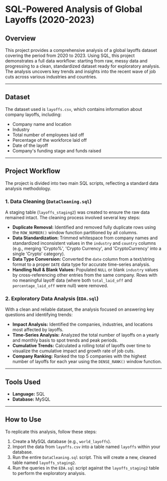 # SQL-Powered Analysis of Global Layoffs (2020-2023)

## Overview

This project provides a comprehensive analysis of a global layoffs dataset covering the period from 2020 to 2023. Using SQL, this project demonstrates a full data workflow: starting from raw, messy data and progressing to a clean, standardized dataset ready for exploratory analysis. The analysis uncovers key trends and insights into the recent wave of job cuts across various industries and countries.

***

## Dataset

The dataset used is `layoffs.csv`, which contains information about company layoffs, including:
* Company name and location
* Industry
* Total number of employees laid off
* Percentage of the workforce laid off
* Date of the layoff
* Company's funding stage and funds raised

***

## Project Workflow

The project is divided into two main SQL scripts, reflecting a standard data analysis methodology.

### 1. Data Cleaning (`DataCleaning.sql`)

A staging table (`layoffs_staging2`) was created to ensure the raw data remained intact. The cleaning process involved several key steps:

* **Duplicate Removal:** Identified and removed fully duplicate rows using the `ROW_NUMBER()` window function partitioned by all columns.
* **Data Standardization:** Trimmed whitespace from company names and standardized inconsistent values in the `industry` and `country` columns (e.g., merging 'Crypto%', 'Crypto Currency', and 'CryptoCurrency' into a single 'Crypto' category).
* **Data Type Conversion:** Converted the `date` column from a text/string format to a proper `DATE` data type for accurate time-series analysis.
* **Handling Null & Blank Values:** Populated `NULL` or blank `industry` values by cross-referencing other entries from the same company. Rows with no meaningful layoff data (where both `total_laid_off` and `percentage_laid_off` were null) were removed.

### 2. Exploratory Data Analysis (`EDA.sql`)

With a clean and reliable dataset, the analysis focused on answering key questions and identifying trends:

* **Impact Analysis:** Identified the companies, industries, and locations most affected by layoffs.
* **Time-Series Analysis:** Analyzed the total number of layoffs on a yearly and monthly basis to spot trends and peak periods.
* **Cumulative Trends:** Calculated a rolling total of layoffs over time to visualize the cumulative impact and growth rate of job cuts.
* **Company Ranking:** Ranked the top 5 companies with the highest number of layoffs for each year using the `DENSE_RANK()` window function.

***

## Tools Used

* **Language:** SQL
* **Database:** MySQL

***

## How to Use

To replicate this analysis, follow these steps:
1.  Create a MySQL database (e.g., `world_layoffs`).
2.  Import the data from `layoffs.csv` into a table named `layoffs` within your database.
3.  Run the entire `DataCleaning.sql` script. This will create a new, cleaned table named `layoffs_staging2`.
4.  Run the queries in the `EDA.sql` script against the `layoffs_staging2` table to perform the exploratory analysis.

